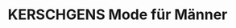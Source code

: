 ---
title: "KERSCHGENS Mode für Männer"
url: /alsdorf/kerschgens-mode-fuer-maenner/
shop: Kleidung
---